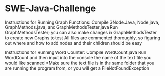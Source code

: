 # SWE-Java-Challenge

Instructions for Running Graph Functions:
  Compile GNode.Java, Node.java, GraphMethods.java, and GraphMethodsTester.java
  Run GraphMethodsTester; you can also make changes in GraphMethodsTester to create new Graphs to test
  All files are commented thoroughly, so figuring out where and how to add nodes and their children should be easy
  
Instructions for Running Word Counter:
  Compile WordCount.java
  Run WordCount and then input into the console the name of the text file you would like scanned
  *Make sure the text file is in the same folder that you are running the program from, or you will get a FileNotFoundException
  
